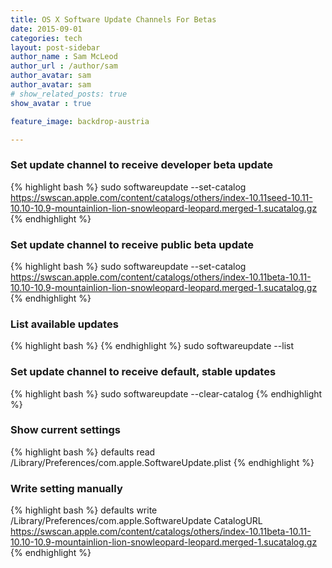 ```yaml
---
title: OS X Software Update Channels For Betas
date: 2015-09-01
categories: tech
layout: post-sidebar
author_name : Sam McLeod
author_url : /author/sam
author_avatar: sam
author_avatar: sam
# show_related_posts: true
show_avatar : true

feature_image: backdrop-austria

---
```


### Set update channel to receive developer beta update

{% highlight bash %}
sudo softwareupdate --set-catalog https://swscan.apple.com/content/catalogs/others/index-10.11seed-10.11-10.10-10.9-mountainlion-lion-snowleopard-leopard.merged-1.sucatalog.gz
{% endhighlight %}

### Set update channel to receive public beta update

{% highlight bash %}
sudo softwareupdate --set-catalog https://swscan.apple.com/content/catalogs/others/index-10.11beta-10.11-10.10-10.9-mountainlion-lion-snowleopard-leopard.merged-1.sucatalog.gz
{% endhighlight %}

### List available updates

{% highlight bash %}
{% endhighlight %}
sudo softwareupdate --list

### Set update channel to receive default, stable updates

{% highlight bash %}
sudo softwareupdate --clear-catalog
{% endhighlight %}

### Show current settings

{% highlight bash %}
defaults read /Library/Preferences/com.apple.SoftwareUpdate.plist
{% endhighlight %}

### Write setting manually

{% highlight bash %}
defaults write /Library/Preferences/com.apple.SoftwareUpdate CatalogURL https://swscan.apple.com/content/catalogs/others/index-10.11beta-10.11-10.10-10.9-mountainlion-lion-snowleopard-leopard.merged-1.sucatalog.gz
{% endhighlight %}
